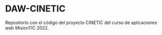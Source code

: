 # DAW-CINETIC
Repositorio con el código del proyecto CINETIC del curso de aplicaciones web MisionTIC 2022.
